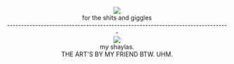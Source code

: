 <p align="center">
<img src="https://media.discordapp.net/attachments/1013237702587580446/1375944055103553699/grah.png?ex=68338742&is=683235c2&hm=f70259a9da644cac1599e1e50f7386cd81140ab1bf4761a3b29e42b84d8c2aa1&=&format=webp&quality=lossless&width=848&height=582"><br>
for the shits and giggles<br>
-------------------------------------------------------------------------------<br>
<img src="https://media.discordapp.net/attachments/1013237702587580446/1375944986985758910/image.png?ex=68338820&is=683236a0&hm=cdf9b96a07fe15007d831a2a82bc5873176343aaae517003ed476412da9d4714&=&format=webp&quality=lossless&width=402&height=289"><br>
my shaylas.<br>
THE ART'S BY MY FRIEND BTW. UHM.
